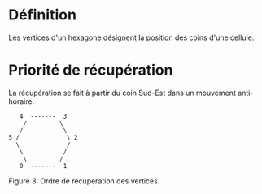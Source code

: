 # Définition
Les vertices d'un hexagone désignent la position des coins d'une cellule.

# Priorité de récupération
La récupération se fait à partir du coin Sud-Est dans un mouvement anti-horaire.

       4  -------  3
        /         \
       /           \
    5 /             \ 2
      \             /
       \           /
        \         /
       0  -------  1

Figure 3: Ordre de recuperation des vertices.
